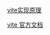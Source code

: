 [vite实现原理](https://juejin.cn/post/6844904146915573773)

[vite 官方文档](https://vitejs.cn/vite3-cn/guide/why.html)